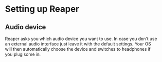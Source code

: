 # Setting up Reaper

## Audio device
Reaper asks you which audio device you want to use. In case you don't use an external audio interface just leave it with the default settings. Your OS will then automatically choose the device and switches to headphones if you plug some in.
